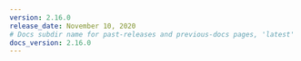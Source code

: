 ```yaml
---
version: 2.16.0
release_date: November 10, 2020
# Docs subdir name for past-releases and previous-docs pages, 'latest' is always used on the main download page.
docs_version: 2.16.0
---
```

